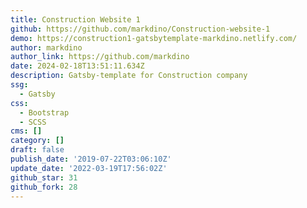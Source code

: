 ```yaml
---
title: Construction Website 1
github: https://github.com/markdino/Construction-website-1
demo: https://construction1-gatsbytemplate-markdino.netlify.com/
author: markdino
author_link: https://github.com/markdino
date: 2024-02-18T13:51:11.634Z
description: Gatsby-template for Construction company
ssg:
  - Gatsby
css:
  - Bootstrap
  - SCSS
cms: []
category: []
draft: false
publish_date: '2019-07-22T03:06:10Z'
update_date: '2022-03-19T17:56:02Z'
github_star: 31
github_fork: 28
---
```


